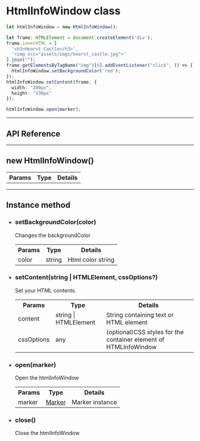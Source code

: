 # HtmlInfoWindow class


```typescript
let htmlInfoWindow = new HtmlInfoWindow();

let frame: HTMLElement = document.createElement('div');
frame.innerHTML = [
  '<h3>Hearst Castle</h3>',
  '<img src="assets/imgs/hearst_castle.jpg">'
].join("");
frame.getElementsByTagName("img")[0].addEventListener("click", () => {
  htmlInfoWindow.setBackgroundColor('red');
});
htmlInfoWindow.setContent(frame, {
  width: "280px",
  height: "330px"
});

htmlInfoWindow.open(marker);
```

---------------------------------------------------------------
## API Reference
---------------------------------------------------------------

## new HtmlInfoWindow()

<table>
<tr>
  <th>Params</th>
  <th>Type</th>
  <th>Details</th>
</tr>
</table>

---------------------------------------------------------------

## Instance method

  - ### setBackgroundColor(color)

    Changes the backgroundColor

    <table>
    <tr>
      <th>Params</th>
      <th>Type</th>
      <th>Details</th>
    </tr>
    <tr>
      <td>color</td>
      <td>string</td>
      <td>Html color string</td>
    </tr>
    </table>


  - ### setContent(string | HTMLElement, cssOptions?)

    Set your HTML contents.

    <table>
    <tr>
      <th>Params</th>
      <th>Type</th>
      <th>Details</th>
    </tr>
    <tr>
      <td>content</td>
      <td>string | HTMLElement</td>
      <td>String containing text or HTML element</td>
    </tr>
    <tr>
      <td>cssOptions</td>
      <td>any</td>
      <td>(optional)CSS styles for the container element of HTMLInfoWindow</td>
    </tr>
    </table>


  - ### open(marker)

    Open the htmlInfoWindow

    <table>
    <tr>
      <th>Params</th>
      <th>Type</th>
      <th>Details</th>
    </tr>
    <tr>
      <td>marker</td>
      <td><a href="../marker/README.md">Marker</a></td>
      <td>Marker instance</td>
    </tr>
    </table>

  - ### close()

    Close the htmlInfoWindow
